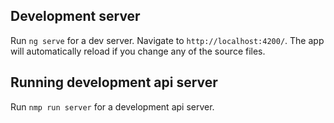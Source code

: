## Development server

Run `ng serve` for a dev server. Navigate to `http://localhost:4200/`. 
The app will automatically reload if you change any of the source files.

## Running development api server

Run `nmp run server` for a development api server.
   

